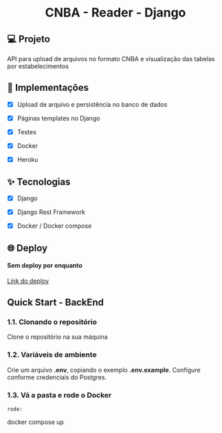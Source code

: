 <h1 align="center">
  CNBA - Reader - Django
</h1>



## 💻 Projeto
API para upload de arquivos no formato CNBA e visualização das tabelas por estabelecimentos

## 🔨 Implementações

- [X] Upload de arquivo e persistência no banco de dados
- [X] Páginas templates no Django
- [X] Testes
- [X] Docker
- [X] Heroku


## ✨ Tecnologias

- [X] Django
- [X] Django Rest Framework
- [X] Docker / Docker compose


## 🌐 Deploy
#### Sem deploy por enquanto
[Link do deploy]()



## Quick Start - BackEnd

### 1.1. Clonando o repositório

Clone o repositório na sua máquina

### 1.2. Variáveis de ambiente

Crie um arquivo **.env**, copiando o exemplo **.env.example**.
Configure conforme credenciais do Postgres.

### 1.3. Vá a pasta e rode o Docker

````
rode:

````
docker compose up
````
